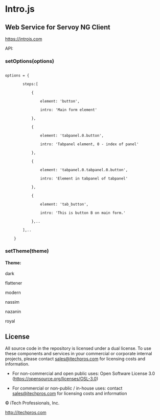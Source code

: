 # Intro.js

## Web Service for Servoy NG Client



https://introjs.com



API:

### setOptions(options)

```

options = {

        steps:[

            {

                element: 'button',

                intro: 'Main form element'

            },

            {

                element: 'tabpanel.0.button',

                intro: 'Tabpanel element, 0 - index of panel'

            },

            {

                element: 'tabpanel.0.tabpanel.0.button',

                intro: 'Element in tabpanel of tabpanel'

            },

            {

                element: 'tab_button',

                intro: 'This is button B on main form.'

            },..

        ],..

    }

```



### setTheme(theme)

#### Theme:

dark

flattener

modern

nassim

nazanin

royal





## License



All source code in the repository is licensed under a dual license.  To use these components and services in your commercial or corporate internal projects, please contact sales@itechpros.com for licensing costs and information.



 * For non-commercial and open public uses: Open Software License 3.0 (https://opensource.org/licenses/OSL-3.0)

 * For commercial or non-public / in-house uses: contact sales@itechpros.com for licensing costs and information



&copy; iTech Professionals, Inc. 

http://itechpros.com

